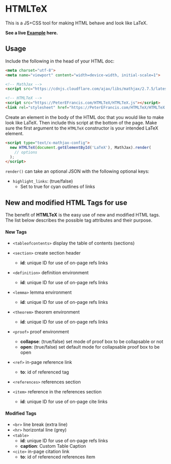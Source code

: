# HTMLTeX

This is a JS+CSS tool for making HTML behave and look like LaTeX.

**See a live [Example](https://peterefrancis.com/HTMLTeX/examples/) here.**

## Usage

Include the following in the head of your HTML doc:

```HTML
<meta charset="utf-8">
<meta name="viewport" content="width=device-width, initial-scale=1">

<!-- MathJax -->
<script src="https://cdnjs.cloudflare.com/ajax/libs/mathjax/2.7.5/latest.js?config=TeX-MML-AM_CHTML"></script>

<!-- HTMLTeX -->
<script src="https://PeterEFrancis.com/HTMLTeX/HTMLTeX.js"></script>
<link rel="stylesheet" href="https://PeterEFrancis.com/HTMLTeX/HTMLTeX.css">
```

Create an element in the body of the HTML doc that you would like to make look like LaTeX. Then include this script at the bottom of the page. Make sure the first argument to the `HTMLTeX` constructor is your intended LaTeX element.

```HTML
<script type="text/x-mathjax-config">
  new HTMLTeX(document.getElementById('LaTeX'), MathJax).render(
    // options
  );
</script>
```

`render()` can take an optional JSON with the following optional keys:
  - `highlight_links`: (true/false)
    - Set to true for cyan outlines of links

## New and modified HTML Tags for use

The benefit of **HTMLTeX** is the easy use of new and modified HTML tags. The list below describes the possible tag attributes and their purpose.

#### New Tags

- `<tableofcontents>` display the table of contents (sections)
- `<section>` create section header
  - **id**: unique ID for use of on-page refs links
- `<definition>` definition environment
  - **id**: unique ID for use of on-page refs links
- `<lemma>` lemma environment
  - **id**: unique ID for use of on-page refs links
- `<theorem>` theorem environment
  - **id**: unique ID for use of on-page refs links
- `<proof>` proof environment
  - **collapse**: (true/false) set mode of proof box to be collapsable or not
  - **open**: (true/false) set default mode for collapsable proof box to be open
- `<ref>` in-page reference link
  - **to**: id of referenced tag

- `<references>` references section
- `<item>` reference in the references section
  - **id**: unique ID for use of on-page cite links


#### Modified Tags

- `<br>` line break (extra line)
- `<hr>` horizontal line (grey)
- `<table>`
  - **id**: unique ID for use of on-page refs links
  - **caption**: Custom Table Caption
- `<cite>` in-page citation link
  - **to**: id of referenced references item
